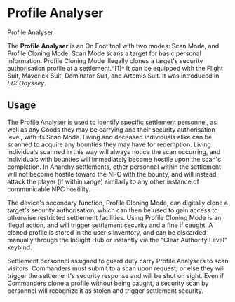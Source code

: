 # Profile Analyser
Profile Analyser
 		 	 

The **Profile Analyser** is an On Foot tool with two modes: Scan Mode, and Profile Cloning Mode. Scan Mode scans a target for basic personal information. Profile Cloning Mode illegally clones a target's security authorisation profile at a settlement.^[1]^ It can be equipped with the Flight Suit, Maverick Suit, Dominator Suit, and Artemis Suit. It was introduced in *ED: Odyssey*.

## Usage

The Profile Analyser is used to identify specific settlement personnel, as well as any Goods they may be carrying and their security authorisation level, with its Scan Mode. Living and deceased individuals alike can be scanned to acquire any bounties they may have for redemption. Living individuals scanned in this way will always notice the scan occurring, and individuals with bounties will immediately become hostile upon the scan's completion. In Anarchy settlements, other personnel within the settlement will not become hostile toward the NPC with the bounty, and will instead attack the player (if within range) similarly to any other instance of communicable NPC hostility.

The device's secondary function, Profile Cloning Mode, can digitally clone a target's security authorisation, which can then be used to gain access to otherwise restricted settlement facilities. Using Profile Cloning Mode is an illegal action, and will trigger settlement security and a fine if caught. A cloned profile is stored in the user's inventory, and can be discarded manually through the InSight Hub or instantly via the "Clear Authority Level" keybind.

Settlement personnel assigned to guard duty carry Profile Analysers to scan visitors. Commanders must submit to a scan upon request, or else they will trigger the settlement's security response and will be shot on sight. Even if Commanders clone a profile without being caught, a security scan by personnel will recognize it as stolen and trigger settlement security.